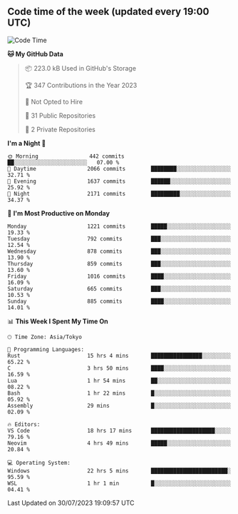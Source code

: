 ## Code time of the week (updated every 19:00 UTC)

<!--START_SECTION:waka-->
![Code Time](http://img.shields.io/badge/Code%20Time-1%2C957%20hrs%2034%20mins-blue)

**🐱 My GitHub Data** 

> 📦 223.0 kB Used in GitHub's Storage 
 > 
> 🏆 347 Contributions in the Year 2023
 > 
> 🚫 Not Opted to Hire
 > 
> 📜 31 Public Repositories 
 > 
> 🔑 2 Private Repositories 
 > 
**I'm a Night 🦉** 

```text
🌞 Morning                442 commits         ██░░░░░░░░░░░░░░░░░░░░░░░   07.00 % 
🌆 Daytime                2066 commits        ████████░░░░░░░░░░░░░░░░░   32.71 % 
🌃 Evening                1637 commits        ██████░░░░░░░░░░░░░░░░░░░   25.92 % 
🌙 Night                  2171 commits        █████████░░░░░░░░░░░░░░░░   34.37 % 
```
📅 **I'm Most Productive on Monday** 

```text
Monday                   1221 commits        █████░░░░░░░░░░░░░░░░░░░░   19.33 % 
Tuesday                  792 commits         ███░░░░░░░░░░░░░░░░░░░░░░   12.54 % 
Wednesday                878 commits         ███░░░░░░░░░░░░░░░░░░░░░░   13.90 % 
Thursday                 859 commits         ███░░░░░░░░░░░░░░░░░░░░░░   13.60 % 
Friday                   1016 commits        ████░░░░░░░░░░░░░░░░░░░░░   16.09 % 
Saturday                 665 commits         ███░░░░░░░░░░░░░░░░░░░░░░   10.53 % 
Sunday                   885 commits         ████░░░░░░░░░░░░░░░░░░░░░   14.01 % 
```


📊 **This Week I Spent My Time On** 

```text
🕑︎ Time Zone: Asia/Tokyo

💬 Programming Languages: 
Rust                     15 hrs 4 mins       ████████████████░░░░░░░░░   65.22 % 
C                        3 hrs 50 mins       ████░░░░░░░░░░░░░░░░░░░░░   16.59 % 
Lua                      1 hr 54 mins        ██░░░░░░░░░░░░░░░░░░░░░░░   08.22 % 
Bash                     1 hr 22 mins        █░░░░░░░░░░░░░░░░░░░░░░░░   05.92 % 
Assembly                 29 mins             █░░░░░░░░░░░░░░░░░░░░░░░░   02.09 % 

🔥 Editors: 
VS Code                  18 hrs 17 mins      ████████████████████░░░░░   79.16 % 
Neovim                   4 hrs 49 mins       █████░░░░░░░░░░░░░░░░░░░░   20.84 % 

💻 Operating System: 
Windows                  22 hrs 5 mins       ████████████████████████░   95.59 % 
WSL                      1 hr 1 min          █░░░░░░░░░░░░░░░░░░░░░░░░   04.41 % 
```


 Last Updated on 30/07/2023 19:09:57 UTC
<!--END_SECTION:waka-->